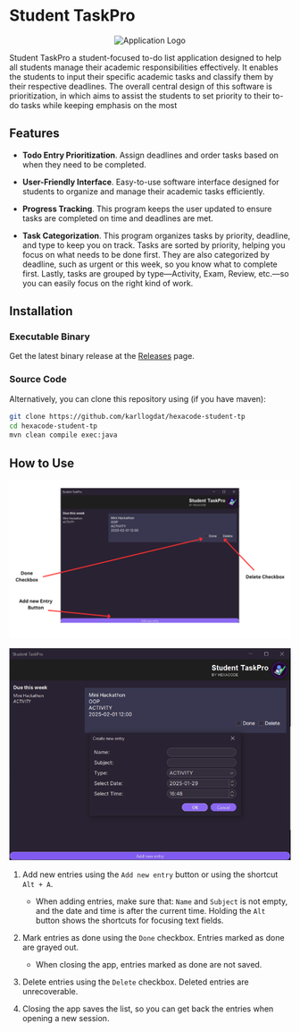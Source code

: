 # Student TaskPro

<p align="center">
    <img alt="Application Logo" src="src/main/resources/themes/logo.png" title="Application Logo" width="150" height="150">
</p>

Student TaskPro a student-focused to-do list application designed 
to help all students manage their academic responsibilities effectively. 
It enables the students to input their specific academic tasks and 
classify them by their respective deadlines. The overall central design 
of this software is prioritization, in which aims to assist the students 
to set priority to their to-do tasks while keeping emphasis on the most 

## Features

- **Todo Entry Prioritization**. Assign deadlines and order tasks based 
on when they need to be completed.

- **User-Friendly Interface**. Easy-to-use software interface designed 
for students to organize and manage their academic tasks efficiently.

- **Progress Tracking**. This program keeps the user updated to ensure 
tasks are completed on time and deadlines are met.

- **Task Categorization**. This program organizes tasks by priority, 
deadline, and type to keep you on track. Tasks are sorted by priority, 
helping you focus on what needs to be done first. They are also 
categorized by deadline, such as urgent or this week, so you know what 
to complete first. Lastly, tasks are grouped by type—Activity, Exam, 
Review, etc.—so you can easily focus on the right kind of work.

## Installation

### Executable Binary
Get the latest binary release at the 
[Releases](https://github.com/karllogdat/hexacode-student-tp/releases) 
page.

### Source Code

Alternatively, you can clone this repository using (if you have maven):

```bash
git clone https://github.com/karllogdat/hexacode-student-tp
cd hexacode-student-tp
mvn clean compile exec:java
```

## How to Use

<p align="center">
    <img alt="Manual" src="src/main/resources/themes/Manual.png" title="Manual">
</p>

<p align="center">
    <img alt="NewEntry" src="src/main/resources/themes/NewEntry.png" title="NewEntry">
</p>

1. Add new entries using the `Add new entry` button or using the shortcut
   `Alt + A`.
   - When adding entries, make sure that: `Name` and `Subject` is not empty,
     and the date and time is after the current time. Holding the `Alt` button
     shows the shortcuts for focusing text fields.

2. Mark entries as done using the `Done` checkbox. Entries marked as done
   are grayed out.
   - When closing the app, entries marked as done are not saved.

3. Delete entries using the `Delete` checkbox. Deleted entries are
   unrecoverable.

4. Closing the app saves the list, so you can get back the entries when
   opening a new session.